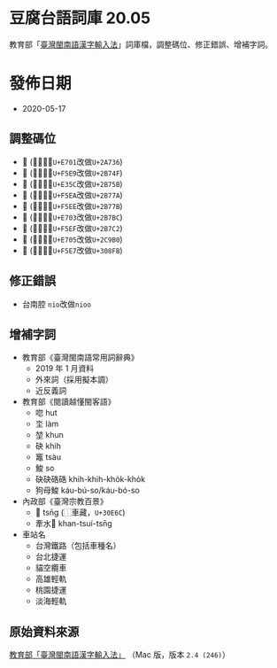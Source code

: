 # 豆腐台語詞庫 20.05

教育部「[臺灣閩南語漢字輸入法](https://depart.moe.edu.tw/ED2400/cp.aspx?n=BB47AA61331DDAC8)」詞庫檔，調整碼位、修正錯誤、增補字詞。

# 發佈日期
- 2020-05-17

## 調整碼位

- 𪜶 (⿰亻因，`U+E701`改做`U+2A736`)
- 𫝏 (⿰冫彥，`U+F5E9`改做`U+2B74F`)
- 𫝛 (⿱相同，`U+E35C`改做`U+2B75B`)
- 𫝺 (⿰扌甩，`U+F5EA`改做`U+2B77A`)
- 𫝻 (⿰扌回，`U+F5EE`改做`U+2B77B`)
- 𫞼 (⿰立在，`U+E703`改做`U+2B7BC`)
- 𫟂 (⿰糹寒，`U+F5EF`改做`U+2B7C2`)
- 𬦰 (⿰⻊百，`U+E705`改做`U+2C9B0`)
- 𰣻 (⿸疒哥，`U+F5E7`改做`U+308FB`)

## 修正錯誤

- 台南腔 `nio`改做`nioo`

## 增補字詞

- 教育部《臺灣閩南語常用詞辭典》
	- 2019 年 1 月資料
	- 外來詞（採用擬本調）
	- 近反義詞
- 教育部《閱讀越懂閩客語》
	- 唿 hut
	- 坔 làm
	- 堃 khun
	- 砄 khih
	- 竈 tsàu
	- 鮻 so
	- 砄砄硞硞 khih-khih-kho̍k-kho̍k
	- 狗母鮻 káu-bú-so/káu-bó-so
- 內政部《臺灣宗教百景》
	- 𰹬 tsn̄g (⿰車藏，`U+30E6C`)
	- 牽水𰹬 khan-tsuí-tsn̄g
- 車站名
	- 台灣鐵路（包括車種名）
	- 台北捷運
	- 貓空纜車
	- 高雄輕軌
	- 桃園捷運
	- 淡海輕軌

## 原始資料來源

[教育部「臺灣閩南語漢字輸入法」](https://depart.moe.edu.tw/ED2400/cp.aspx?n=BB47AA61331DDAC8) （Mac 版，版本 `2.4 (246)`）
